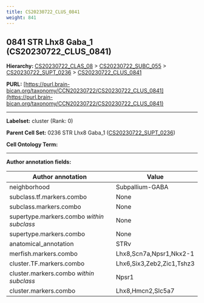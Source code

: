 ```yaml
---
title: CS20230722_CLUS_0841
weight: 841
---
```

## 0841 STR Lhx8 Gaba_1 (CS20230722_CLUS_0841)
<b>Hierarchy: </b>
[CS20230722_CLAS_08](../CS20230722_CLAS_08) >
[CS20230722_SUBC_055](../CS20230722_SUBC_055) >
[CS20230722_SUPT_0236](../CS20230722_SUPT_0236) >
[CS20230722_CLUS_0841](../CS20230722_CLUS_0841)

**PURL:** [https://purl.brain-bican.org/taxonomy/CCN20230722/CS20230722_CLUS_0841](https://purl.brain-bican.org/taxonomy/CCN20230722/CS20230722_CLUS_0841)

---


**Labelset:** cluster (Rank: 0)

**Parent Cell Set:** 0236 STR Lhx8 Gaba_1 ([CS20230722_SUPT_0236](../CS20230722_SUPT_0236))



**Cell Ontology Term:** 

[MARKER GENES.]: #


---

[TRANSFERRED ANNOTATIONS.]: #


[AUTHOR ANNOTATION FIELDS.]: #


**Author annotation fields:**

| Author annotation | Value |
|-------------------|-------|
|neighborhood|Subpallium-GABA|
|subclass.tf.markers.combo|None|
|subclass.markers.combo|None|
|supertype.markers.combo _within subclass_|None|
|supertype.markers.combo|None|
|anatomical_annotation|STRv|
|merfish.markers.combo|Lhx8,Scn7a,Npsr1,Nkx2-1|
|cluster.TF.markers.combo|Lhx6,Six3,Zeb2,Zic1,Tshz3|
|cluster.markers.combo _within subclass_|Npsr1|
|cluster.markers.combo|Lhx8,Hmcn2,Slc5a7|
